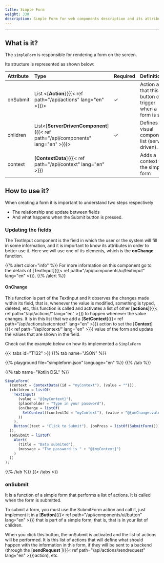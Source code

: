 ```yaml
---
title: Simple Form
weight: 330
description: Simple Form for web components description and its attributes
---
```


---

## What is it?

The `simpleForm` is responsible for rendering a form on the screen.

Its structure is represented as shown below:

| Attribute | Type                                                          | Required | Definition                                                     |
| :-------- | :------------------------------------------------------------ | :------- | :------------------------------------------------------------- |
| ​onSubmit | List &lt;[**Action**]({{< ref path="/api/actions" lang="en" >}})&gt;                  | ✓        | Action array that this button can trigger when a form is sent. |
| children  | List&lt;[**ServerDrivenComponent**]({{< ref path="/api/components" lang="en" >}})&gt; | ✓        | Defines the visual components list \(server driven\).          |
| context   | **​**[**ContextData**]({{< ref path="/api/context" lang="en" >}})**​**                | ​        | Adds a context to the simple form                              |

## How to use it?

When creating a form it is important to understand two steps respectively

- The relationship and update between fields
- And what happens when the Submit button is pressed.

### Updating the fields

The TextInput component is the field in which the user or the system will fill in some information, and it is important to know its attributes in order to better use it. Here we will use one of its elements, which is the **onChange** function.

{{% alert color="info" %}}
For more information on this component go to the details of [TextInput]({{< ref path="/api/components/ui/textinput" lang="en" >}}).
{{% /alert %}}

#### OnChange

This function is part of the TextInput and it observes the changes made within its field, that is, whenever the value is modified, something is typed, deleted, etc, this function is called and activates a list of other [**actions**]({{< ref path="/api/actions/" lang="en" >}}) to happen whenever the value changes. It is in this list that we add a [**SetContext**]({{< ref path="/api/actions/setcontext" lang="en" >}}) action to set the [**Context**]({{< ref path="/api/context/" lang="en" >}}) value of the form and update the values ​​that are shown in the field.

Check out the example below on how its implemented a `SimpleForm`

{{< tabs id="T132" >}}
{{% tab name="JSON" %}}

<!-- json-playground:simpleform.json
{
  "_beagleComponent_":"beagle:simpleForm",
  "context":{
    "id":"myContext",
    "value":""
  },
  "onSubmit":[
    {
      "_beagleAction_":"beagle:alert",
      "title":"Data submited",
      "message":"The password is @{myContext}"
    }
  ],
  "children":[
    {
      "_beagleComponent_":"beagle:textInput",
      "value":"@{myContext}",
      "placeholder":"Type in your password",
      "onChange":[
        {
          "_beagleAction_":"beagle:setContext",
          "contextId":"myContext",
          "value":"@{onChange.value}"
        }
      ]
    },
    {
      "_beagleComponent_":"beagle:button",
      "text":"Click to Submit",
      "onPress":[
        {
          "_beagleAction_":"beagle:submitForm"
        }
      ]
    }
  ]
}
-->

{{% playground file="simpleform.json" language="en" %}}
{{% /tab %}}

{{% tab name="Kotlin DSL" %}}

```javascript
SimpleForm(
  (context = ContextData((id = "myContext"), (value = ""))),
  (children = listOf(
    TextInput(
      (value = "@{myContext}"),
      (placeholder = "Type in your password"),
      (onChange = listOf(
        SetContext((contextId = "myContext"), (value = "@{onChange.value}"))
      ))
    ),
    Button((text = "Click to Submit"), (onPress = listOf(SubmitForm())))
  )),
  (onSubmit = listOf(
    Alert(
      (title = "Data submited"),
      (message = "The password is " + "@{myContext}")
    )
  ))
);
```

{{% /tab %}}
{{< /tabs >}}

### onSubmit

It is a function of a simple form that performs a list of actions. It is called when the form is submitted.

To submit a form, you must use the SubmitForm action and call it, just implement it in a [**Button**]({{< ref path="/api/components/ui/button" lang="en" >}}) that is part of a simple form, that is, that is in your list of children.

When you click this button, the onSubmit is activated and the list of actions will be performed. It is this list of actions that will define what should happen with the information in this form, if they will be sent to a backend \(through the [**sendRequest** ]({{< ref path="/api/actions/sendrequest" lang="en" >}})action\), etc.
